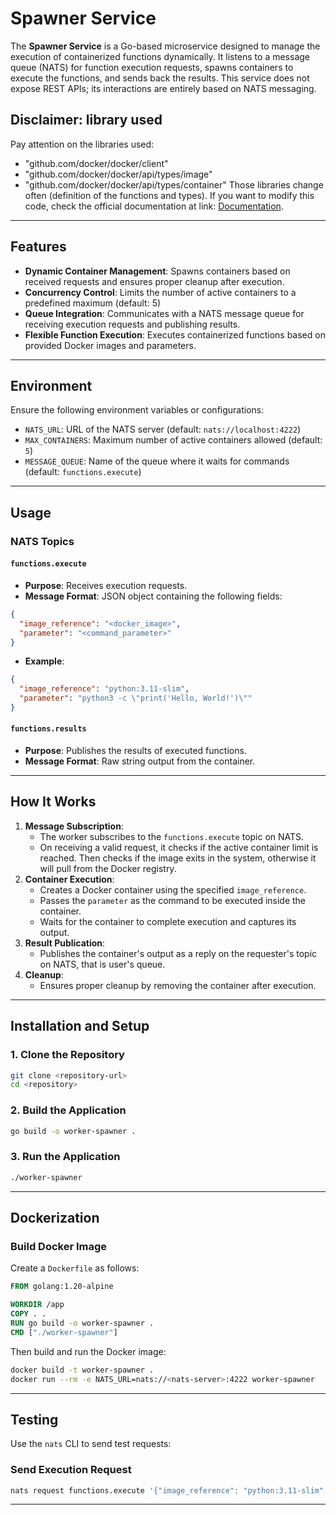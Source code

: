 # Spawner Service

The **Spawner Service** is a Go-based microservice designed to manage the execution of containerized functions dynamically. It listens to a message queue (NATS) for function execution requests, spawns containers to execute the functions, and sends back the results. This service does not expose REST APIs; its interactions are entirely based on NATS messaging.

## Disclaimer: library used 
Pay attention on the libraries used:
- "github.com/docker/docker/client"
- "github.com/docker/docker/api/types/image"
- "github.com/docker/docker/api/types/container"
Those libraries change often (definition of the functions and types). If you want to modify this code, check the official documentation at link:
[Documentation](https://pkg.go.dev/github.com/docker/docker/client).

---

## Features
- **Dynamic Container Management**: Spawns containers based on received requests and ensures proper cleanup after execution.
- **Concurrency Control**: Limits the number of active containers to a predefined maximum (default: 5)
- **Queue Integration**: Communicates with a NATS message queue for receiving execution requests and publishing results.
- **Flexible Function Execution**: Executes containerized functions based on provided Docker images and parameters.

---

## Environment
Ensure the following environment variables or configurations:
- `NATS_URL`: URL of the NATS server (default: `nats://localhost:4222`)
- `MAX_CONTAINERS`: Maximum number of active containers allowed (default: `5`)
- `MESSAGE_QUEUE`: Name of the queue where it waits for commands (default: `functions.execute`)

---

## Usage

### NATS Topics

#### `functions.execute`
- **Purpose**: Receives execution requests.
- **Message Format**: JSON object containing the following fields:

```json
{
  "image_reference": "<docker_image>",
  "parameter": "<command_parameter>"
}
```

- **Example**:
```json
{
  "image_reference": "python:3.11-slim",
  "parameter": "python3 -c \"print('Hello, World!')\""
}
```

#### `functions.results`
- **Purpose**: Publishes the results of executed functions.
- **Message Format**: Raw string output from the container.

---

## How It Works
1. **Message Subscription**:
   - The worker subscribes to the `functions.execute` topic on NATS.
   - On receiving a valid request, it checks if the active container limit is reached. Then checks if the image exits in the system, otherwise it will pull from the Docker registry.
2. **Container Execution**:
   - Creates a Docker container using the specified `image_reference`.
   - Passes the `parameter` as the command to be executed inside the container.
   - Waits for the container to complete execution and captures its output.
3. **Result Publication**:
   - Publishes the container's output as a reply on the requester's topic on NATS, that is user's queue.
4. **Cleanup**:
   - Ensures proper cleanup by removing the container after execution.

---

## Installation and Setup

### 1. Clone the Repository
```bash
git clone <repository-url>
cd <repository>
```

### 2. Build the Application
```bash
go build -o worker-spawner .
```

### 3. Run the Application
```bash
./worker-spawner
```

---

## Dockerization

### Build Docker Image

Create a `Dockerfile` as follows:

```Dockerfile
FROM golang:1.20-alpine

WORKDIR /app
COPY . .
RUN go build -o worker-spawner .
CMD ["./worker-spawner"]
```

Then build and run the Docker image:

```bash
docker build -t worker-spawner .
docker run --rm -e NATS_URL=nats://<nats-server>:4222 worker-spawner
```

---

## Testing
Use the `nats` CLI to send test requests:

### Send Execution Request
```bash
nats request functions.execute '{"image_reference": "python:3.11-slim", "parameter": "python3 -c \"print('Hello, World!')\""}'
```

---


